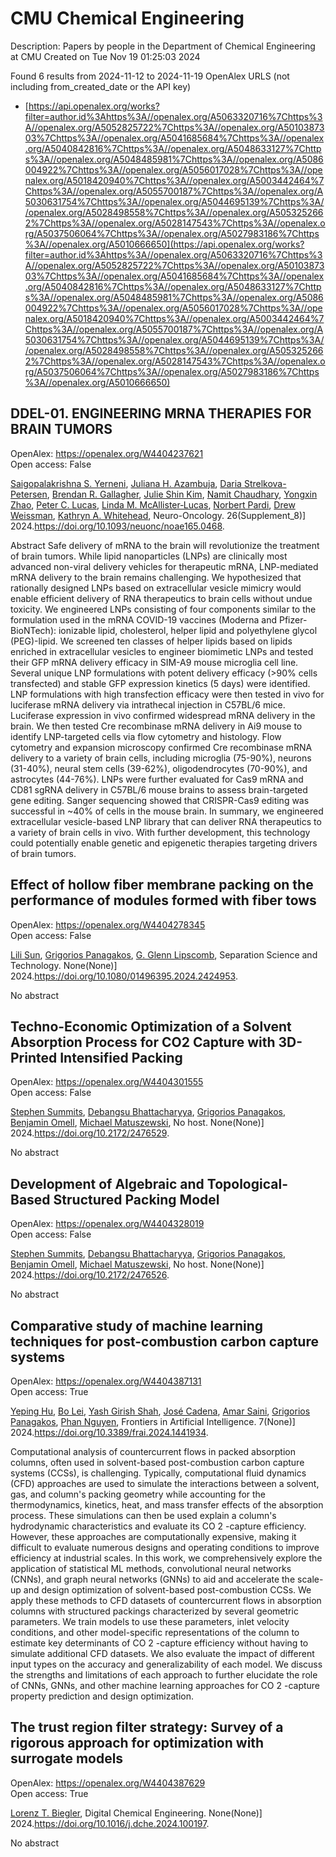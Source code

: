 # CMU Chemical Engineering
Description: Papers by people in the Department of Chemical Engineering at CMU
Created on Tue Nov 19 01:25:03 2024

Found 6 results from 2024-11-12 to 2024-11-19
OpenAlex URLS (not including from_created_date or the API key)
- [https://api.openalex.org/works?filter=author.id%3Ahttps%3A//openalex.org/A5063320716%7Chttps%3A//openalex.org/A5052825722%7Chttps%3A//openalex.org/A5010387303%7Chttps%3A//openalex.org/A5041685684%7Chttps%3A//openalex.org/A5040842816%7Chttps%3A//openalex.org/A5048633127%7Chttps%3A//openalex.org/A5048485981%7Chttps%3A//openalex.org/A5086004922%7Chttps%3A//openalex.org/A5056017028%7Chttps%3A//openalex.org/A5018420940%7Chttps%3A//openalex.org/A5003442464%7Chttps%3A//openalex.org/A5055700187%7Chttps%3A//openalex.org/A5030631754%7Chttps%3A//openalex.org/A5044695139%7Chttps%3A//openalex.org/A5028498558%7Chttps%3A//openalex.org/A5053252662%7Chttps%3A//openalex.org/A5028147543%7Chttps%3A//openalex.org/A5037506064%7Chttps%3A//openalex.org/A5027983186%7Chttps%3A//openalex.org/A5010666650](https://api.openalex.org/works?filter=author.id%3Ahttps%3A//openalex.org/A5063320716%7Chttps%3A//openalex.org/A5052825722%7Chttps%3A//openalex.org/A5010387303%7Chttps%3A//openalex.org/A5041685684%7Chttps%3A//openalex.org/A5040842816%7Chttps%3A//openalex.org/A5048633127%7Chttps%3A//openalex.org/A5048485981%7Chttps%3A//openalex.org/A5086004922%7Chttps%3A//openalex.org/A5056017028%7Chttps%3A//openalex.org/A5018420940%7Chttps%3A//openalex.org/A5003442464%7Chttps%3A//openalex.org/A5055700187%7Chttps%3A//openalex.org/A5030631754%7Chttps%3A//openalex.org/A5044695139%7Chttps%3A//openalex.org/A5028498558%7Chttps%3A//openalex.org/A5053252662%7Chttps%3A//openalex.org/A5028147543%7Chttps%3A//openalex.org/A5037506064%7Chttps%3A//openalex.org/A5027983186%7Chttps%3A//openalex.org/A5010666650)

## DDEL-01. ENGINEERING MRNA THERAPIES FOR BRAIN TUMORS   

OpenAlex: https://openalex.org/W4404237621    
Open access: False
    
[Saigopalakrishna S. Yerneni](https://openalex.org/A5075263409), [Juliana H. Azambuja](https://openalex.org/A5040413965), [Daria Strelkova-Petersen](https://openalex.org/A5114592335), [Brendan R. Gallagher](https://openalex.org/A5046764934), [Julie Shin Kim](https://openalex.org/A5027951877), [Namit Chaudhary](https://openalex.org/A5073121497), [Yongxin Zhao](https://openalex.org/A5084952545), [Peter C. Lucas](https://openalex.org/A5060040445), [Linda M. McAllister‐Lucas](https://openalex.org/A5034299577), [Norbert Pardi](https://openalex.org/A5067992777), [Drew Weissman](https://openalex.org/A5068253145), [Kathryn A. Whitehead](https://openalex.org/A5010666650), Neuro-Oncology. 26(Supplement_8)] 2024.https://doi.org/10.1093/neuonc/noae165.0468.
    
Abstract Safe delivery of mRNA to the brain will revolutionize the treatment of brain tumors. While lipid nanoparticles (LNPs) are clinically most advanced non-viral delivery vehicles for therapeutic mRNA, LNP-mediated mRNA delivery to the brain remains challenging. We hypothesized that rationally designed LNPs based on extracellular vesicle mimicry would enable efficient delivery of RNA therapeutics to brain cells without undue toxicity. We engineered LNPs consisting of four components similar to the formulation used in the mRNA COVID-19 vaccines (Moderna and Pfizer-BioNTech): ionizable lipid, cholesterol, helper lipid and polyethylene glycol (PEG)-lipid. We screened ten classes of helper lipids based on lipids enriched in extracellular vesicles to engineer biomimetic LNPs and tested their GFP mRNA delivery efficacy in SIM-A9 mouse microglia cell line. Several unique LNP formulations with potent delivery efficacy (&gt;90% cells transfected) and stable GFP expression kinetics (5 days) were identified. LNP formulations with high transfection efficacy were then tested in vivo for luciferase mRNA delivery via intrathecal injection in C57BL/6 mice. Luciferase expression in vivo confirmed widespread mRNA delivery in the brain. We then tested Cre recombinase mRNA delivery in Ai9 mouse to identify LNP-targeted cells via flow cytometry and histology. Flow cytometry and expansion microscopy confirmed Cre recombinase mRNA delivery to a variety of brain cells, including microglia (75-90%), neurons (31-40%), neural stem cells (39-62%), oligodendrocytes (70-90%), and astrocytes (44-76%). LNPs were further evaluated for Cas9 mRNA and CD81 sgRNA delivery in C57BL/6 mouse brains to assess brain-targeted gene editing. Sanger sequencing showed that CRISPR-Cas9 editing was successful in ~40% of cells in the mouse brain. In summary, we engineered extracellular vesicle-based LNP library that can deliver RNA therapeutics to a variety of brain cells in vivo. With further development, this technology could potentially enable genetic and epigenetic therapies targeting drivers of brain tumors.    

    

## Effect of hollow fiber membrane packing on the performance of modules formed with fiber tows   

OpenAlex: https://openalex.org/W4404278345    
Open access: False
    
[Lili Sun](https://openalex.org/A5034596712), [Grigorios Panagakos](https://openalex.org/A5028498558), [G. Glenn Lipscomb](https://openalex.org/A5063620462), Separation Science and Technology. None(None)] 2024.https://doi.org/10.1080/01496395.2024.2424953.
    
No abstract    

    

## Techno-Economic Optimization of a Solvent Absorption Process for CO2 Capture with 3D-Printed Intensified Packing   

OpenAlex: https://openalex.org/W4404301555    
Open access: False
    
[Stephen Summits](https://openalex.org/A5094303016), [Debangsu Bhattacharyya](https://openalex.org/A5037148093), [Grigorios Panagakos](https://openalex.org/A5028498558), [Benjamin Omell](https://openalex.org/A5000874144), [Michael Matuszewski](https://openalex.org/A5054503694), No host. None(None)] 2024.https://doi.org/10.2172/2476529.
    
No abstract    

    

## Development of Algebraic and Topological-Based Structured Packing Model   

OpenAlex: https://openalex.org/W4404328019    
Open access: False
    
[Stephen Summits](https://openalex.org/A5094303016), [Debangsu Bhattacharyya](https://openalex.org/A5037148093), [Grigorios Panagakos](https://openalex.org/A5028498558), [Benjamin Omell](https://openalex.org/A5000874144), [Michael Matuszewski](https://openalex.org/A5054503694), No host. None(None)] 2024.https://doi.org/10.2172/2476526.
    
No abstract    

    

## Comparative study of machine learning techniques for post-combustion carbon capture systems   

OpenAlex: https://openalex.org/W4404387131    
Open access: True
    
[Yeping Hu](https://openalex.org/A5072326337), [Bo Lei](https://openalex.org/A5037489231), [Yash Girish Shah](https://openalex.org/A5038961197), [José Cadena](https://openalex.org/A5035116027), [Amar Saini](https://openalex.org/A5091468069), [Grigorios Panagakos](https://openalex.org/A5028498558), [Phan Nguyen](https://openalex.org/A5051284194), Frontiers in Artificial Intelligence. 7(None)] 2024.https://doi.org/10.3389/frai.2024.1441934.
    
Computational analysis of countercurrent flows in packed absorption columns, often used in solvent-based post-combustion carbon capture systems (CCSs), is challenging. Typically, computational fluid dynamics (CFD) approaches are used to simulate the interactions between a solvent, gas, and column's packing geometry while accounting for the thermodynamics, kinetics, heat, and mass transfer effects of the absorption process. These simulations can then be used explain a column's hydrodynamic characteristics and evaluate its CO 2 -capture efficiency. However, these approaches are computationally expensive, making it difficult to evaluate numerous designs and operating conditions to improve efficiency at industrial scales. In this work, we comprehensively explore the application of statistical ML methods, convolutional neural networks (CNNs), and graph neural networks (GNNs) to aid and accelerate the scale-up and design optimization of solvent-based post-combustion CCSs. We apply these methods to CFD datasets of countercurrent flows in absorption columns with structured packings characterized by several geometric parameters. We train models to use these parameters, inlet velocity conditions, and other model-specific representations of the column to estimate key determinants of CO 2 -capture efficiency without having to simulate additional CFD datasets. We also evaluate the impact of different input types on the accuracy and generalizability of each model. We discuss the strengths and limitations of each approach to further elucidate the role of CNNs, GNNs, and other machine learning approaches for CO 2 -capture property prediction and design optimization.    

    

## The trust region filter strategy: Survey of a rigorous approach for optimization with surrogate models   

OpenAlex: https://openalex.org/W4404387629    
Open access: True
    
[Lorenz T. Biegler](https://openalex.org/A5052825722), Digital Chemical Engineering. None(None)] 2024.https://doi.org/10.1016/j.dche.2024.100197.
    
No abstract    

    
